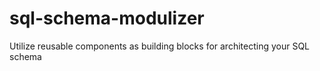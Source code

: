 # sql-schema-modulizer
Utilize reusable components as building blocks for architecting your SQL schema
